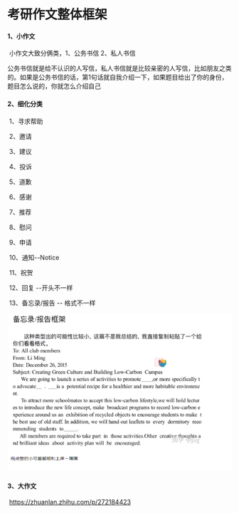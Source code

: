 # 考研作文整体框架



#### 	1、小作文

​		小作文大致分俩类，1、公务书信 2、私人书信



​	公务书信就是给不认识的人写信，私人书信就是比较亲密的人写信，比如朋友之类的。如果是公务书信的话，第1句话就自我介绍一下，如果题目给出了你的身份，题目怎么说的，你就怎么介绍自己



#### 	2、细化分类

​		1、寻求帮助

​		2、邀请

​		3、建议

​		4、投诉

​		5、道歉

​		6、感谢

​		7、推荐

​		8、慰问

​		9、申请

​		10、通知--Notice

​		11、祝贺

​		12、回复 --开头不一样

​		13、备忘录/报告 -- 格式不一样

![1670331439181](../../.vuepress/public/images/1670331439181.png)











#### 3、大作文

​	https://zhuanlan.zhihu.com/p/272184423



